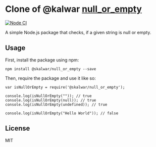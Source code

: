 # Clone of @kalwar [null_or_empty](https://github.com/kalwar/null_or_empty)

[![Node CI](https://github.com/julilan/nodejs_workflow/actions/workflows/whatever.yml/badge.svg)](https://github.com/julilan/nodejs_workflow/actions/workflows/whatever.yml)

A simple Node.js package that checks, if a given string is null or empty.

## Usage

First, install the package using npm:

    npm install @skalwar/null_or_empty --save

Then, require the package and use it like so:

    var isNullOrEmpty = require('@skalwar/null_or_empty');

    console.log(isNullOrEmpty("")); // true
    console.log(isNullOrEmpty(null)); // true
    console.log(isNullOrEmpty(undefined)); // true

    console.log(isNullOrEmpty("Hello World")); // false

## License

MIT
